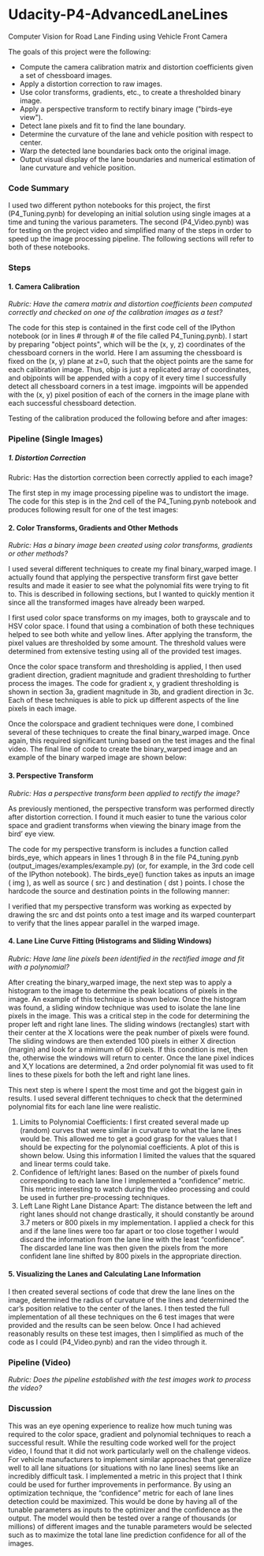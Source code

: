 # Udacity-P4-AdvancedLaneLines
Computer Vision for Road Lane Finding using Vehicle Front Camera

The goals of this project were the following:
- Compute the camera calibration matrix and distortion coefficients given a set of chessboard images.
- Apply a distortion correction to raw images.
- Use color transforms, gradients, etc., to create a thresholded binary image.
- Apply a perspective transform to rectify binary image ("birds-eye view").
- Detect lane pixels and fit to find the lane boundary.
- Determine the curvature of the lane and vehicle position with respect to center.
- Warp the detected lane boundaries back onto the original image.
- Output visual display of the lane boundaries and numerical estimation of lane curvature and vehicle position.

### Code Summary
I used two different python notebooks for this project, the first (P4_Tuning.pynb) for developing an initial solution using single images at a time and tuning the various parameters. The second (P4_Video.pynb) was for testing on the project video and simplified many of the steps in order to speed up the image processing pipeline. The following sections will refer to both of these notebooks.

### Steps
#### 1. Camera Calibration

*Rubric: Have the camera matrix and distortion coefficients been computed correctly and checked on one of the calibration images as a test?*

The code for this step is contained in the first code cell of the IPython notebook (or in lines # through # of the file called P4_Tuning.pynb). I start by preparing "object points", which will be the (x, y, z) coordinates of the chessboard corners in the world. Here I am assuming the chessboard is fixed on the (x, y) plane at z=0, such that the object points are the same for each calibration image. Thus, objp is just a replicated array of coordinates, and objpoints will be appended with a copy of it every time I successfully detect all chessboard corners in a test image. imgpoints will be appended with the (x, y) pixel position of each of the corners in the image plane with each successful chessboard detection.

Testing of the calibration produced the following before and after images:

### Pipeline (Single Images)

##### 1. Distortion Correction

Rubric: Has the distortion correction been correctly applied to each image?

The first step in my image processing pipeline was to undistort the image. The code for this step is in the 2nd cell of the  P4_Tuning.pynb notebook and produces following result for one of the test images:

#### 2. Color Transforms, Gradients and Other Methods

*Rubric: Has a binary image been created using color transforms, gradients or other methods?*

I used several different techniques to create my final binary_warped image. I actually found that applying the perspective transform first gave better results and made it easier to see what the polynomial fits were trying to fit to. This is described in following sections, but I wanted to quickly mention it since all the transformed images have already been warped.

I first used color space transforms on my images, both to grayscale and to HSV color space. I found that using a combination of both these techniques helped to see both white and yellow lines. After applying the transform, the pixel values are thresholded by some amount. The threshold values were determined from extensive testing using all of the provided test images. 

Once the color space transform and thresholding is applied, I then used gradient direction, gradient magnitude and gradient thresholding to further process the images. The code for gradient x, y gradient thresholding is shown in section 3a, gradient magnitude in 3b, and gradient direction in 3c. Each of these techniques is able to pick up different aspects of the line pixels in each image.

Once the colorspace and gradient techniques were done, I combined several of these techniques to create the final binary_warped image. Once again, this required significant tuning based on the test images and the final video. The final line of code to create the binary_warped image and an example of the binary warped image are shown below:


#### 3. Perspective Transform

*Rubric: Has a perspective transform been applied to rectify the image?*

As previously mentioned, the perspective transform was performed directly after distortion correction. I found it much easier to tune the various color space and gradient transforms when viewing the binary image from the bird’ eye view.

The code for my perspective transform is includes a function called birds_eye, which appears in lines 1 through 8 in the file P4_tuning.pynb (output_images/examples/example.py) (or, for example, in the 3rd code cell of the IPython notebook). The birds_eye() function takes as inputs an image ( img ), as well as source ( src ) and destination ( dst ) points. I chose the hardcode the source and destination points in the following manner:

I verified that my perspective transform was working as expected by drawing the src and dst points onto
a test image and its warped counterpart to verify that the lines appear parallel in the warped image.

#### 4. Lane Line Curve Fitting (Histograms and Sliding Windows)

*Rubric: Have lane line pixels been identified in the rectified image and fit with a polynomial?*

After creating the binary_warped image, the next step was to apply a histogram to the image to determine the peak locations of pixels in the image. An example of this technique is shown below. Once the histogram was found, a sliding window technique was used to isolate the lane line pixels in the image. This was a critical step in the code for determining the proper left and right lane lines. 
The sliding windows (rectangles) start with their center at the X locations were the peak number of pixels were found. The sliding windows are then extended 100 pixels in either X direction (margin) and look for a minimum of 60 pixels. If this condition is met, then the, otherwise the windows will return to center. Once the lane pixel indices and X,Y locations are determined, a 2nd order polynomial fit was used to fit lines to these pixels for both the left and right lane lines. 

This next step is where I spent the most time and got the biggest gain in results. I used several different techniques to check that the determined polynomial fits for each lane line were realistic. 

1. Limits to Polynomial Coefficients: I first created several made up (random) curves that were similar in curvature to what the lane lines would be. This allowed me to get a good grasp for the values that I should be expecting for the polynomial coefficients. A plot of this is shown below. Using this information I limited the values that the squared and linear terms could take. 
2. Confidence of left/right lanes: Based on the number of pixels found corresponding to each lane line I implemented a “confidence” metric. This metric interesting to watch during the video processing and could be used in further pre-processing techniques.
3. Left Lane Right Lane Distance Apart: The distance between the left and right lanes should not change drastically, it should constantly be around 3.7 meters or 800 pixels in my implementation. I applied a check for this and if the lane lines were too far apart or too close together I would discard the information from the lane line with the least “confidence”. The discarded lane line was then given the pixels from the more confident lane line shifted by 800 pixels in the appropriate direction.

#### 5. Visualizing the Lanes and Calculating Lane Information
I then created several sections of code that drew the lane lines on the image, determined the radius of curvature of the lines and determined the car’s position relative to the center of the lanes. I then tested the full implementation of all these techniques on the 6 test images that were provided and the results can be seen below. Once I had achieved reasonably results on these test images, then I simplified as much of the code as I could (P4_Video.pynb) and ran the video through it. 

### Pipeline (Video)

*Rubric:	Does the pipeline established with the test images work to process the video?*

### Discussion
This was an eye opening experience to realize how much tuning was required to the color space, gradient and polynomial techniques to reach a successful result.  While the resulting code worked well for the project video, I found that it did not work particularly well on the challenge videos. For vehicle manufacturers to implement similar approaches that generalize well to all lane situations (or situations with no lane lines) seems like an incredibly difficult task. I implemented a metric in this project that I think could be used for further improvements in performance. By using an optimization technique, the “confidence” metric for each of lane lines detection could be maximized. This would be done by having all of the tunable parameters as inputs to the optimizer and the confidence as the output. The model would then be tested over a range of thousands (or millions) of different images and the tunable parameters would be selected such as to maximize the total lane line prediction confidence for all of the images.   
